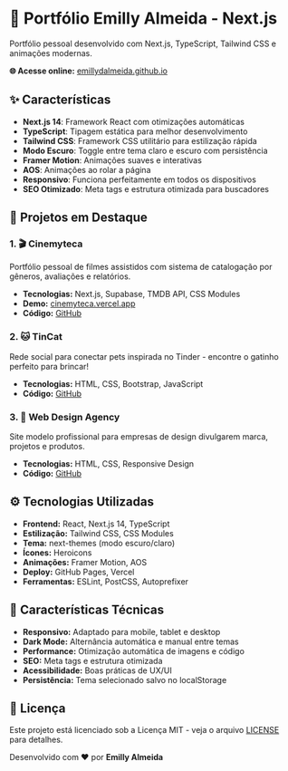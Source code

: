# 🚀 Portfólio Emilly Almeida - Next.js

Portfólio pessoal desenvolvido com Next.js, TypeScript, Tailwind CSS e animações modernas.

**🌐 Acesse online:** [emillydalmeida.github.io](https://emillydalmeida.github.io)

## ✨ Características

- **Next.js 14**: Framework React com otimizações automáticas
- **TypeScript**: Tipagem estática para melhor desenvolvimento
- **Tailwind CSS**: Framework CSS utilitário para estilização rápida
- **Modo Escuro**: Toggle entre tema claro e escuro com persistência
- **Framer Motion**: Animações suaves e interativas
- **AOS**: Animações ao rolar a página
- **Responsivo**: Funciona perfeitamente em todos os dispositivos
- **SEO Otimizado**: Meta tags e estrutura otimizada para buscadores

## 🎯 Projetos em Destaque

### 1. 🎬 Cinemyteca
Portfólio pessoal de filmes assistidos com sistema de catalogação por gêneros, avaliações e relatórios.
- **Tecnologias:** Next.js, Supabase, TMDB API, CSS Modules
- **Demo:** [cinemyteca.vercel.app](https://cinemyteca.vercel.app/)
- **Código:** [GitHub](https://github.com/emillydalmeida/Cinemyteca)

### 2. 🐱 TinCat
Rede social para conectar pets inspirada no Tinder - encontre o gatinho perfeito para brincar!
- **Tecnologias:** HTML, CSS, Bootstrap, JavaScript
- **Código:** [GitHub](https://github.com/emillydalmeida/WebDevelopment/blob/main/11.3%20TinDog%20Project/index.html)

### 3. 🎨 Web Design Agency
Site modelo profissional para empresas de design divulgarem marca, projetos e produtos.
- **Tecnologias:** HTML, CSS, Responsive Design
- **Código:** [GitHub](https://github.com/emillydalmeida/WebDevelopment/blob/main/8.4%20Web%20Design%20Agency%20Project/index.html)


## ⚙️ Tecnologias Utilizadas

- **Frontend:** React, Next.js 14, TypeScript
- **Estilização:** Tailwind CSS, CSS Modules
- **Tema:** next-themes (modo escuro/claro)
- **Ícones:** Heroicons
- **Animações:** Framer Motion, AOS
- **Deploy:** GitHub Pages, Vercel
- **Ferramentas:** ESLint, PostCSS, Autoprefixer

## 📱 Características Técnicas

- **Responsivo:** Adaptado para mobile, tablet e desktop
- **Dark Mode:** Alternância automática e manual entre temas
- **Performance:** Otimização automática de imagens e código
- **SEO:** Meta tags e estrutura otimizada
- **Acessibilidade:** Boas práticas de UX/UI
- **Persistência:** Tema selecionado salvo no localStorage

## 📄 Licença

Este projeto está licenciado sob a Licença MIT - veja o arquivo [LICENSE](LICENSE) para detalhes.

Desenvolvido com ❤️ por **Emilly Almeida**
